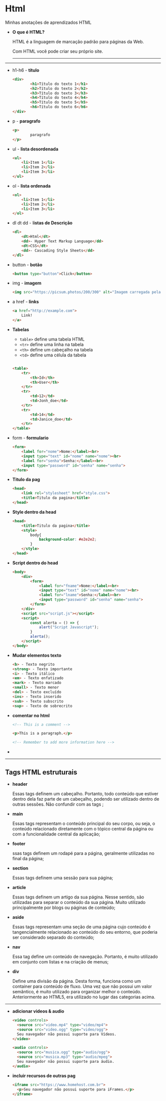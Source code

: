 # Html
Minhas anotações de aprendizados HTML

- **O que é HTML?**
    
    HTML é a linguagem de marcação padrão para páginas da Web.
    
    Com HTML você pode criar seu próprio site.
    
    ---
    

---

- h1-h6 - **título**
    
    ```html
    <div>
            <h1>Título do texto 1</h1>
            <h2>Título do texto 2</h2>
            <h3>Título do texto 3</h3>
            <h4>Título do texto 4</h4>
            <h5>Título do texto 5</h5>
            <h6>Título do texto 6</h6>
    </div>
    ```
    
- p - **paragrafo**
    
    ```html
    <p>
    		paragrafo
    </p>
    ```
    
- ul - **lista desordenada**
    
    ```html
    <ul>
        <li>Item 1</li>
        <li>Item 2</li>
        <li>Item 3</li>
    </ul>
    ```
    
- ol - **lista ordenada**
    
    ```html
    <ol>
        <li>Item 1</li>
        <li>Item 2</li>
        <li>Item 3</li>
    </ol>
    ```
    
- dl dt dd - l****istas de Descrição****
    
    ```html
    <dl>
        <dt>Html</dt>
        <dd>- Hyper Text Markup Language</dd>
        <dt>CSS</dt>
        <dd>- Cascading Style Sheets</dd>
    </dl>
    ```
    
- button - **botão**
    
    ```html
    <button type="button">Click</button>
    ```
    
- img - **imagem**
    
    ```html
    <img src="https://picsum.photos/200/300" alt="Imagem carregada pela api" width="100px" height="100px">
    ```
    
- a href - **links**
    
    ```html
    <a href="http://example.com">
        Link!
    </a>
    ```
    
- **Tabelas**
    - `table>` define uma tabela HTML
    - `<tr>` define uma linha na tabela
    - `<th>` define um cabeçalho na tabela
    - `<td>` define uma célula da tabela
    
    ```html

    <table>
        <tr>
            <th>Id</th>
            <th>User</th>
        </tr>
        <tr>
            <td>12</td>
            <td>Jonh_doe</td>
        </tr>
        <tr>
            <td>14</td>
            <td>Janice_doe</td>
        </tr>
    </table>
    ```
    
- form - **formulario**
    
    ```html
    <form>
        <label for="nome">Nome:</label><br>
        <input type="text" id="nome" name="nome"><br>
        <label for="senha">Senha:</label><br>
        <input type="password" id="senha" name="senha">
    </form>
    ```
    
- **Titulo da pag**
    
    ```html
    <head>
        <link rel="stylesheet" href="style.css">
        <title>Titulo da pagina</title>
    </head>
    ```
    
- **Style dentro da head**
    
    ```html
    <head>
        <title>Titulo da pagina</title>
        <style>
            body{
                background-color: #e2e2e2;
            }
        </style>
    </head>
    ```
    
- **Script dentro do head**
    
    ```html
    <body>
        <div>
            <form>
                <label for="fname">Nome:</label><br>
                <input type="text" id="nome" name="nome"><br>
                <label for="lname">Senha:</label><br>
                <input type="password" id="senha" name="senha">
            </form>
        </div>
        <script src="script.js"></script>
        <script>
            const alerta = () => {
                alert("Script Javascript");
            }
            alerta();
        </script>
    </body>
    ```
    
- **Mudar elementos texto**
    
    ```html
    <b> - Texto negrito
    <strong> - Texto importante
    <i> - Texto itálico
    <em> - Texto enfatizado
    <mark> - Texto marcado
    <small> - Texto menor
    <del> - Texto excluído
    <ins> - Texto inserido
    <sub> - Texto subscrito
    <sup> - Texto de sobrecrito
    ```
    
- **comentar no html**
    
    ```html
    <!-- This is a comment -->
    
    <p>This is a paragraph.</p>
    
    <!-- Remember to add more information here -->
    ```
    
- 

---

## **Tags HTML estruturais**

- **header**
    
    Essas tags definem um cabeçalho. Portanto, todo conteúdo que estiver dentro dela faz parte de um cabeçalho, podendo ser utilizado dentro de outras sessões. Não confundir com as tags <head>;
    
- **main**
    
    Essas tags representam o conteúdo principal do seu corpo, ou seja, o conteúdo relacionado diretamente com o tópico central da página ou com a funcionalidade central da aplicação;
    
- **footer**
    
    ssas tags definem um rodapé para a página, geralmente utilizadas no final da página;
    
- **section**
    
    Essas tags definem uma sessão para sua página;
    
- **article**
    
    Essas tags definem um artigo da sua página. Nesse sentido, são utilizadas para separar o conteúdo da sua página. Muito utilizado principalmente por blogs ou páginas de conteúdo;
    
- **aside**
    
    Essas tags representam uma seção de uma página cujo conteúdo é tangencialmente relacionado ao conteúdo do seu entorno, que poderia ser considerado separado do conteúdo;
    
- **nav**
    
    Essa tag define um conteúdo de navegação. Portanto, é muito utilizado em conjunto com listas e na criação de menus;
    
- **div**
    
    Define uma divisão da página. Desta forma, funciona como um container para conteúdo de fluxo. Uma vez que não possui um valor semântico, é muito utilizado para organizar melhor o conteúdo. Anteriormente ao HTML5, era utilizado no lugar das categorias acima.
    

---

- **adicionar videos & audio**
    
    ```html
    <video controls>
      <source src="video.mp4" type="video/mp4">
      <source src="video.ogg" type="video/ogg">
      Seu navegador não possui suporte para Vídeos.
    </video>
    
    <audio controls>
      <source src="musica.ogg" type="audio/ogg">
      <source src="musica.mp3" type="audio/mpeg">
      Seu navegador não possui suporte para áudio.
    </audio>
    ```
    
- **incluir recursos de outras pag**
    
    ```html
    <iframe src="https://www.homehost.com.br">
      <p>Seu navegador não possui suporte para iFrames.</p>
    </iframe>
    ```
